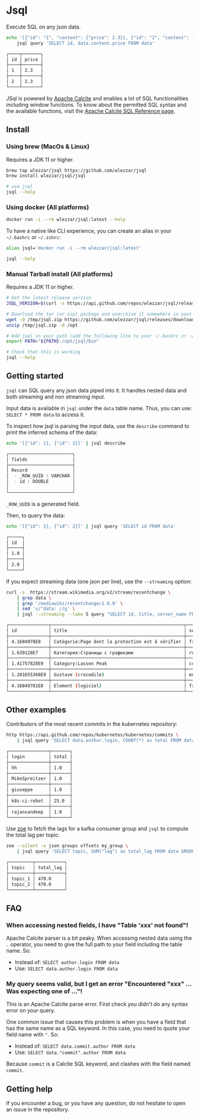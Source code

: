 # Jsql

Execute SQL on any json data.

```bash
echo '[{"id": "1", "content": {"price": 2.3}}, {"id": "2", "content": {"price": 2.3}}]' | \
    jsql query 'SELECT id, data.content.price FROM data' 

┌────┬───────┐
│ id │ price │
├────┼───────┤
│ 1  │ 2.3   │
├────┼───────┤
│ 2  │ 2.3   │
└────┴───────┘
```

JSql is powered by [Apache Calcite](https://calcite.apache.org) and enables a lot of SQL functionalities including window functions. To know about the permitted SQL syntax and the available functions, visit the [Apache Calcite SQL Reference page](https://calcite.apache.org/docs/reference.html). 

## Install

### Using brew (MacOs & Linux)

Requires a JDK 11 or higher.

```bash
brew tap wlezzar/jsql https://github.com/wlezzar/jsql
brew install wlezzar/jsql/jsql

# use jsql
jsql --help
```

### Using docker (All platforms)

```bash
docker run -i --rm wlezzar/jsql:latest --help
```

To have a native like CLI experience, you can create an alias in your `~/.bashrc` or `~/.zshrc`:

```bash
alias jsql='docker run -i --rm wlezzar/jsql:latest'

jsql --help
```

### Manual Tarball install (All platforms)

Requires a JDK 11 or higher.

```bash
# Get the latest release version
JSQL_VERSION=$(curl -s https://api.github.com/repos/wlezzar/jsql/releases/latest | jq -r .tag_name)

# Download the tar (or zip) package and unarchive it somewhere in your host (ex. /opt)
wget -O /tmp/jsql.zip https://github.com/wlezzar/jsql/releases/download/${JSQL_VERSION}/jsql.zip
unzip /tmp/jsql.zip -d /opt

# Add jsql in your path (add the following line to your ~/.bashrc or ~/.zshrc to make it permanent)
export PATH="${PATH}:/opt/jsql/bin"

# Check that this is working
jsql --help
```

## Getting started

`jsql` can SQL query any json data piped into it. It handles nested data and both streaming and non streaming input.

Input data is available in `jsql` under the `data` table name. Thus, you can use: `SELECT * FROM data` to access it.

To inspect how jsql is parsing the input data, use the `describe` command to print the inferred schema of the data:

```bash
echo '[{"id": 1}, {"id": 2}]' | jsql describe

┌────────────────────────┐
│ fields                 │
├────────────────────────┤
│ Record                 │
│  - _ROW_UUID : VARCHAR │
│  - id : DOUBLE         │
│                        │
└────────────────────────┘
```

`_ROW_UUID` is a generated field.

Then, to query the data:

```bash
echo '[{"id": 1}, {"id": 2}]' | jsql query 'SELECT id FROM data'

┌─────┐
│ id  │
├─────┤
│ 1.0 │
├─────┤
│ 2.0 │
└─────┘
```

If you expect streaming data (one json per line), use the `--streaming` option:

```bash
curl -s  https://stream.wikimedia.org/v2/stream/recentchange \
    | grep data \
    | grep '/mediawiki/recentchange/1.0.0' \
    | sed 's/^data: //g' \
    | jsql --streaming --take 5 query "SELECT id, title, server_name FROM data WHERE server_name = 'www.wikidata.org'"

┌───────────────┬──────────────────────────────────────────────────┬───────────────────────┐
│ id            │ title                                            │ server_name           │
├───────────────┼──────────────────────────────────────────────────┼───────────────────────┤
│ 4.1684978E8   │ Catégorie:Page dont la protection est à vérifier │ fr.wikipedia.org      │
├───────────────┼──────────────────────────────────────────────────┼───────────────────────┤
│ 1.639128E7    │ Категория:Страницы с графиками                   │ ru.wikinews.org       │
├───────────────┼──────────────────────────────────────────────────┼───────────────────────┤
│ 1.41757828E9  │ Category:Lassen Peak                             │ commons.wikimedia.org │
├───────────────┼──────────────────────────────────────────────────┼───────────────────────┤
│ 1.281655368E9 │ Gustave (crocodile)                              │ en.wikipedia.org      │
├───────────────┼──────────────────────────────────────────────────┼───────────────────────┤
│ 4.16849781E8  │ Element (logiciel)                               │ fr.wikipedia.org      │
└───────────────┴──────────────────────────────────────────────────┴───────────────────────┘
```

## Other examples

Contributors of the most recent commits in the kubernetes repository:

```bash
http https://api.github.com/repos/kubernetes/kubernetes/commits \
    | jsql query 'SELECT data.author.login, COUNT(*) as total FROM data GROUP BY data.author.login'

┌───────────────┬───────┐
│ login         │ total │
├───────────────┼───────┤
│ hh            │ 1.0   │
├───────────────┼───────┤
│ MikeSpreitzer │ 1.0   │
├───────────────┼───────┤
│ giuseppe      │ 1.0   │
├───────────────┼───────┤
│ k8s-ci-robot  │ 25.0  │
├───────────────┼───────┤
│ rajansandeep  │ 1.0   │
└───────────────┴───────┘
```

Use [zoe](https://github.com/adevinta/zoe) to fetch the lags for a kafka consumer group and `jsql` to compute the total lag per topic:

```bash
zoe --silent -o json groups offsets my_group \
    | jsql query 'SELECT topic, SUM("lag") as total_lag FROM data GROUP BY topic'

┌─────────┬───────────┐
│ topic   │ total_lag │
├─────────┼───────────┤
│ topic_1 │ 470.0     │
│ topic_2 │ 470.0     │
└─────────┴───────────┘
```

## FAQ

### When accessing nested fields, I have "Table 'xxx' not found"!

Apache Calcite parser is a bit peaky. When accessing nested data using the `.` operator, you need to give the full path to your field including the table name. So:
- Instead of: `SELECT author.login FROM data`
- Use: `SELECT data.author.login FROM data`

### My query seems valid, but I get an error "Encountered "xxx" ... Was expecting one of ..."!

This is an Apache Calcite parse error. First check you didn't do any syntax error on your query.

One common issue that causes this problem is when you have a field that has the same name as a SQL keyword. In this case, you need to quote your field name with `"`. So:

- Instead of: `SELECT data.commit.author FROM data`
- Use: `SELECT data."commit".author FROM data`

Because `commit` is a Calcite SQL keyword, and clashes with the field named `commit`.

## Getting help

If you encounter a bug, or you have any question, do not hesitate to open an issue in the repository.
